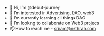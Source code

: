 - 👋 Hi, I’m @debut-journey
- 👀 I’m interested in Advertising, DAO, web3
- 🌱 I’m currently learning all things DAO
- 💞️ I’m looking to collaborate on Web3 projecs
- 📫 How to reach me - sriram@nethrah.com

<!---
debut-journey/debut-journey is a ✨ special ✨ repository because its `README.md` (this file) appears on your GitHub profile.
You can click the Preview link to take a look at your changes.
--->
